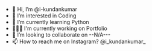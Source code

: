 - 👋 Hi, I’m @i-kundankumar
- 👀 I’m interested in Coding
- 🌱 I’m currently learning Python
- 🧑🏻‍💻 I'm currently working on Portfolio
- 💞️ I’m looking to collaborate on --N/A---
- 📫 How to reach me on Instagram? @i_kundankumar_

<!---
i-kundankumar/i-kundankumar is a ✨ special ✨ repository because its `README.md` (this file) appears on your GitHub profile.
You can click the Preview link to take a look at your changes.
--->

